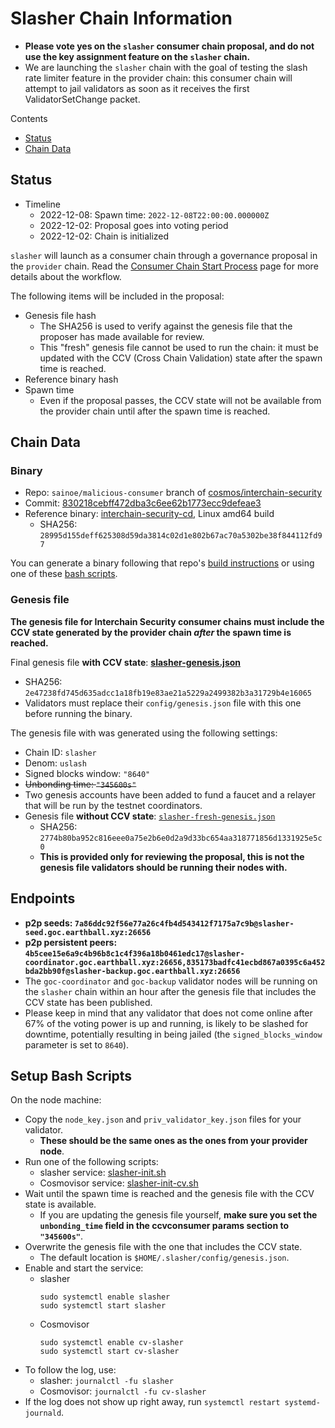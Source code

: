 # Slasher Chain Information

* **Please vote yes on the `slasher` consumer chain proposal, and do not use the key assignment feature on the `slasher` chain.**
* We are launching the `slasher` chain with the goal of testing the slash rate limiter feature in the provider chain: this consumer chain will attempt to jail validators as soon as it receives the first ValidatorSetChange packet.

Contents

* [Status](#status)
* [Chain Data](#chain-data)

## Status

* Timeline
  * 2022-12-08: Spawn time: `2022-12-08T22:00:00.000000Z`
  * 2022-12-02: Proposal goes into voting period
  * 2022-12-02: Chain is initialized

`slasher` will launch as a consumer chain through a governance proposal in the `provider` chain. Read the [Consumer Chain Start Process](/docs/Consumer-Chain-Start-Process.md) page for more details about the workflow.

The following items will be included in the proposal:
* Genesis file hash
  * The SHA256 is used to verify against the genesis file that the proposer has made available for review.
  * This "fresh" genesis file cannot be used to run the chain: it must be updated with the CCV (Cross Chain Validation) state after the spawn time is reached.
* Reference binary hash
* Spawn time
  * Even if the proposal passes, the CCV state will not be available from the provider chain until after the spawn time is reached.

## Chain Data

### Binary

  * Repo: `sainoe/malicious-consumer` branch of [cosmos/interchain-security](https://github.com/cosmos/interchain-security/tree/sainoe/malicious-consumer)
  * Commit: [830218cebff472dba3c6ee62b1773ecc9defeae3](https://github.com/cosmos/interchain-security/commit/830218cebff472dba3c6ee62b1773ecc9defeae3)
  * Reference binary: [interchain-security-cd](interchain-security-cd), Linux amd64 build
    * SHA256: `28995d155deff625308d59da3814c02d1e802b67ac70a5302be38f844112fd97`

You can generate a binary following that repo's [build instructions](https://github.com/cosmos/interchain-security/tree/sainoe/malicious-consumer#instructions) or using one of these [bash scripts](#setup-bash-scripts).


### Genesis file

**The genesis file for Interchain Security consumer chains must include the CCV state generated by the provider chain _after_ the spawn time is reached.**

Final genesis file **with CCV state**: **[slasher-genesis.json](slasher-genesis.json)**
- SHA256: `2e47238fd745d635adcc1a18fb19e83ae21a5229a2499382b3a31729b4e16065`
- Validators must replace their `config/genesis.json` file with this one before running the binary.

The genesis file with was generated using the following settings:

* Chain ID: `slasher`
* Denom: `uslash`
* Signed blocks window: `"8640"`
* ~~Unbonding time: `"345600s"`~~
* Two genesis accounts have been added to fund a faucet and a relayer that will be run by the testnet coordinators.
* Genesis file **without CCV state**: [`slasher-fresh-genesis.json`](slasher-fresh-genesis.json)
  * SHA256: `2774b80ba952c816eee0a75e2b6e0d2a9d33bc654aa318771856d1331925e5c0`
  * **This is provided only for reviewing the proposal, this is not the genesis file validators should be running their nodes with.**

## Endpoints

* **p2p seeds: `7a86ddc92f56e77a26c4fb4d543412f7175a7c9b@slasher-seed.goc.earthball.xyz:26656`**
* **p2p persistent peers: `4b5cee15e6a9c4b96b8c1c4f396a18b0461edc17@slasher-coordinator.goc.earthball.xyz:26656,835173badfc41ecbd867a0395c6a452bda2bb90f@slasher-backup.goc.earthball.xyz:26656`**
* The `goc-coordinator` and `goc-backup` validator nodes will be running on the `slasher` chain within an hour after the genesis file that includes the CCV state has been published.
* Please keep in mind that any validator that does not come online after 67% of the voting power is up and running, is likely to be slashed for downtime, potentially resulting in being jailed (the `signed_blocks_window` parameter is set to `8640`).

## Setup Bash Scripts

On the node machine:
- Copy the `node_key.json` and `priv_validator_key.json` files for your validator.
  - **These should be the same ones as the ones from your provider node**.
- Run one of the following scripts:
  - slasher service: [slasher-init.sh](slasher-init.sh)
  - Cosmovisor service: [slasher-init-cv.sh](slasher-init-cv.sh)
- Wait until the spawn time is reached and the genesis file with the CCV state is available.
  - If you are updating the genesis file yourself, **make sure you set the `unbonding_time` field in the ccvconsumer params section to `"345600s"`**.
- Overwrite the genesis file with the one that includes the CCV state.
  - The default location is `$HOME/.slasher/config/genesis.json`.
- Enable and start the service:
  - slasher
    ```
    sudo systemctl enable slasher
    sudo systemctl start slasher
    ```
  - Cosmovisor
    ```
    sudo systemctl enable cv-slasher
    sudo systemctl start cv-slasher
    ```
- To follow the log, use:
  - slasher: `journalctl -fu slasher`
  - Cosmovisor: `journalctl -fu cv-slasher`
- If the log does not show up right away, run `systemctl restart systemd-journald`.
